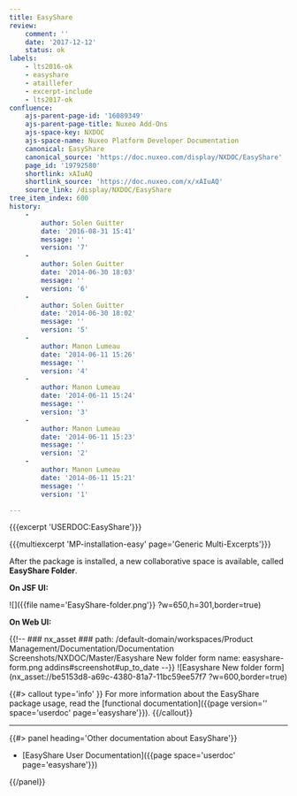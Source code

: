 ```yaml
---
title: EasyShare
review:
    comment: ''
    date: '2017-12-12'
    status: ok
labels:
    - lts2016-ok
    - easyshare
    - ataillefer
    - excerpt-include
    - lts2017-ok
confluence:
    ajs-parent-page-id: '16089349'
    ajs-parent-page-title: Nuxeo Add-Ons
    ajs-space-key: NXDOC
    ajs-space-name: Nuxeo Platform Developer Documentation
    canonical: EasyShare
    canonical_source: 'https://doc.nuxeo.com/display/NXDOC/EasyShare'
    page_id: '19792580'
    shortlink: xAIuAQ
    shortlink_source: 'https://doc.nuxeo.com/x/xAIuAQ'
    source_link: /display/NXDOC/EasyShare
tree_item_index: 600
history:
    -
        author: Solen Guitter
        date: '2016-08-31 15:41'
        message: ''
        version: '7'
    -
        author: Solen Guitter
        date: '2014-06-30 18:03'
        message: ''
        version: '6'
    -
        author: Solen Guitter
        date: '2014-06-30 18:02'
        message: ''
        version: '5'
    -
        author: Manon Lumeau
        date: '2014-06-11 15:26'
        message: ''
        version: '4'
    -
        author: Manon Lumeau
        date: '2014-06-11 15:24'
        message: ''
        version: '3'
    -
        author: Manon Lumeau
        date: '2014-06-11 15:23'
        message: ''
        version: '2'
    -
        author: Manon Lumeau
        date: '2014-06-11 15:21'
        message: ''
        version: '1'

---
```

{{{excerpt 'USERDOC:EasyShare'}}}

{{{multiexcerpt 'MP-installation-easy' page='Generic Multi-Excerpts'}}}

After the package is installed, a new collaborative space is available, called **EasyShare Folder**.

**On JSF UI:**

![]({{file name='EasyShare-folder.png'}} ?w=650,h=301,border=true)

**On Web UI:**

{{!--     ### nx_asset ###
    path: /default-domain/workspaces/Product Management/Documentation/Documentation Screenshots/NXDOC/Master/Easyshare New folder form
    name: easyshare-form.png
    addins#screenshot#up_to_date
--}}
![Easyshare New folder form](nx_asset://be5153d8-a69c-4380-81a7-11bc59ee57f7 ?w=600,border=true)

{{#> callout type='info' }}
For more information about the EasyShare package usage, read the [functional documentation]({{page version='' space='userdoc' page='easyshare'}}).
{{/callout}}

* * *

<div class="row" data-equalizer data-equalize-on="medium"><div class="column medium-6">{{#> panel heading='Other documentation about EasyShare'}}

- [EasyShare User Documentation]({{page space='userdoc' page='easyshare'}})

{{/panel}}</div><div class="column medium-6">

&nbsp;

</div></div>
